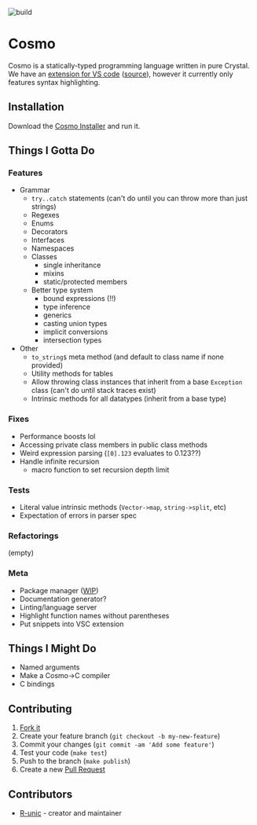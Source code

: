 ![build](https://github.com/cosmo-lang/cosmo/actions/workflows/crystal.yml/badge.svg)
# Cosmo

Cosmo is a statically-typed programming language written in pure Crystal.<br>
We have an [extension for VS code](https://marketplace.visualstudio.com/items?itemName=cosmo.vscode-cosmo) ([source](https://github.com/R-unic/vscode-cosmo)), however it currently only features syntax highlighting.

## Installation

Download the [Cosmo Installer](https://github.com/cosmo-lang/cosmo-installer/releases) and run it.

## Things I Gotta Do

### Features
- Grammar
  - `try..catch` statements (can't do until you can throw more than just strings)
  - Regexes
  - Enums
  - Decorators
  - Interfaces
  - Namespaces
  - Classes
    * single inheritance
    * mixins
    * static/protected members
  - Better type system
    * bound expressions (!!)
    * type inference
    * generics
    * casting union types
    * implicit conversions
    * intersection types
- Other
  - `to_string$` meta method (and default to class name if none provided)
  - Utility methods for tables
  - Allow throwing class instances that inherit from a base `Exception` class (can't do until stack traces exist)
  - Intrinsic methods for all datatypes (inherit from a base type)

### Fixes
- Performance boosts lol
- Accessing private class members in public class methods
- Weird expression parsing (`[0].123` evaluates to 0.123??)
- Handle infinite recursion
  * macro function to set recursion depth limit

### Tests
- Literal value intrinsic methods (`Vector->map`, `string->split`, etc)
- Expectation of errors in parser spec

### Refactorings
(empty)

### Meta
- Package manager ([WIP](https://github.com/cosmo-lang/stars))
- Documentation generator?
- Linting/language server
- Highlight function names without parentheses
- Put snippets into VSC extension

## Things I Might Do

- Named arguments
- Make a Cosmo->C compiler
- C bindings

## Contributing

1. [Fork it](https://github.com/R-unic/cosmo/fork)
2. Create your feature branch (`git checkout -b my-new-feature`)
3. Commit your changes (`git commit -am 'Add some feature'`)
4. Test your code (`make test`)
5. Push to the branch (`make publish`)
6. Create a new [Pull Request](https://github.com/cosmo-lang/cosmo/pulls)

## Contributors

- [R-unic](https://github.com/R-unic) - creator and maintainer
